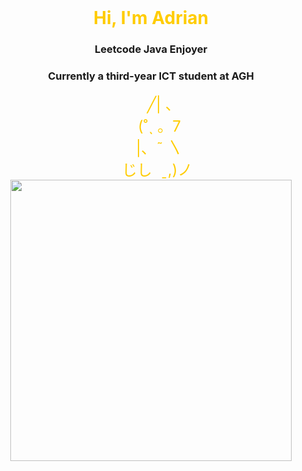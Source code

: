 <div style="text-align: center;">
  <div>
    <h1 style="display: inline; color: #ffcc00;">Hi, I'm Adrian </h1>
    <span style="font-size: 48px; color: #ffcc00;"></span>
  </div>
  <h3>Leetcode Java Enjoyer</h3>
  <h3>Currently a third-year ICT student at AGH</h3>
  <div style="font-size: 24px; color: #ffcc00;">
  &nbsp;&nbsp;&nbsp;&nbsp;&nbsp;&nbsp;╱| 、<br>
  &nbsp;&nbsp;&nbsp;&nbsp;(˚ˎ 。7 <br>
  &nbsp;&nbsp;&nbsp;&nbsp;|、˜ 〵 <br>
  &nbsp;&nbsp;&nbsp;じし&nbsp; ˍ,)ノ
</div>
    <a href="https://github.com/At1z">
      <img src="https://github-readme-stats.vercel.app/api/top-langs/?username=At1z&size_weight=0.35&count_weight=0.35,jupyter%20notebook,css,c,cmake&layout=donut&langs_count=6&theme=transparent" width="450"/>
    </a>
  </div>
</div>

<!--
**At1z/At1z** is a ✨ _special_ ✨ repository because its `README.md` (this file) appears on your GitHub profile.

Here are some ideas to get you started:

- 🔭 I’m currently working on ...
- 🌱 I’m currently learning ...
- 👯 I’m looking to collaborate on ...
- 🤔 I’m looking for help with ...
- 💬 Ask me about ...
- 📫 How to reach me: ...
- 😄 Pronouns: ...
- ⚡ Fun fact: ...
-->
